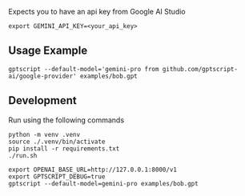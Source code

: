 Expects you to have an api key from Google AI Studio

```
export GEMINI_API_KEY=<your_api_key>
```

## Usage Example

```
gptscript --default-model='gemini-pro from github.com/gptscript-ai/google-provider' examples/bob.gpt
```

## Development

Run using the following commands

```
python -m venv .venv
source ./.venv/bin/activate
pip install -r requirements.txt
./run.sh
```

```
export OPENAI_BASE_URL=http://127.0.0.1:8000/v1
export GPTSCRIPT_DEBUG=true
gptscript --default-model=gemini-pro examples/bob.gpt
```
